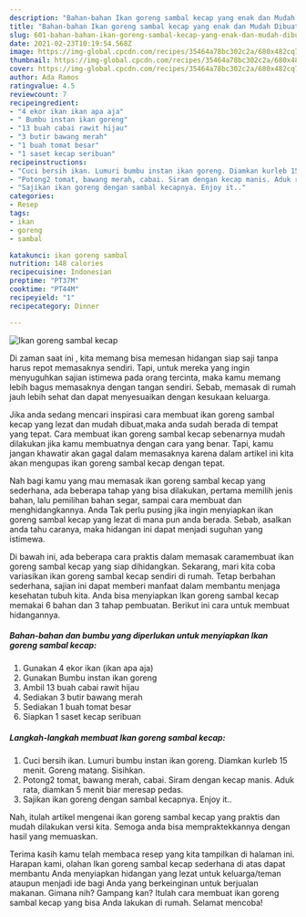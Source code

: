 ```yaml
---
description: "Bahan-bahan Ikan goreng sambal kecap yang enak dan Mudah Dibuat"
title: "Bahan-bahan Ikan goreng sambal kecap yang enak dan Mudah Dibuat"
slug: 601-bahan-bahan-ikan-goreng-sambal-kecap-yang-enak-dan-mudah-dibuat
date: 2021-02-23T10:19:54.568Z
image: https://img-global.cpcdn.com/recipes/35464a78bc302c2a/680x482cq70/ikan-goreng-sambal-kecap-foto-resep-utama.jpg
thumbnail: https://img-global.cpcdn.com/recipes/35464a78bc302c2a/680x482cq70/ikan-goreng-sambal-kecap-foto-resep-utama.jpg
cover: https://img-global.cpcdn.com/recipes/35464a78bc302c2a/680x482cq70/ikan-goreng-sambal-kecap-foto-resep-utama.jpg
author: Ada Ramos
ratingvalue: 4.5
reviewcount: 7
recipeingredient:
- "4 ekor ikan ikan apa aja"
- " Bumbu instan ikan goreng"
- "13 buah cabai rawit hijau"
- "3 butir bawang merah"
- "1 buah tomat besar"
- "1 saset kecap seribuan"
recipeinstructions:
- "Cuci bersih ikan. Lumuri bumbu instan ikan goreng. Diamkan kurleb 15 menit. Goreng matang. Sisihkan."
- "Potong2 tomat, bawang merah, cabai. Siram dengan kecap manis. Aduk rata, diamkan 5 menit biar meresap pedas."
- "Sajikan ikan goreng dengan sambal kecapnya. Enjoy it.."
categories:
- Resep
tags:
- ikan
- goreng
- sambal

katakunci: ikan goreng sambal 
nutrition: 148 calories
recipecuisine: Indonesian
preptime: "PT37M"
cooktime: "PT44M"
recipeyield: "1"
recipecategory: Dinner

---
```



![Ikan goreng sambal kecap](https://img-global.cpcdn.com/recipes/35464a78bc302c2a/680x482cq70/ikan-goreng-sambal-kecap-foto-resep-utama.jpg)

Di zaman  saat ini , kita memang bisa memesan hidangan siap saji tanpa harus repot memasaknya sendiri. Tapi, untuk mereka yang ingin menyuguhkan sajian istimewa pada orang tercinta, maka kamu memang lebih bagus memasaknya dengan tangan sendiri. Sebab, memasak di rumah jauh lebih sehat dan dapat menyesuaikan dengan kesukaan keluarga.

Jika anda sedang mencari inspirasi cara membuat ikan goreng sambal kecap yang lezat dan mudah dibuat,maka anda sudah berada di tempat yang tepat. Cara membuat ikan goreng sambal kecap  sebenarnya mudah dilakukan jika kamu membuatnya dengan cara yang benar. Tapi, kamu jangan khawatir akan gagal dalam memasaknya 
karena dalam artikel ini kita akan mengupas ikan goreng sambal kecap dengan tepat.  



Nah bagi kamu yang mau memasak ikan goreng sambal kecap yang sederhana, ada beberapa tahap yang bisa dilakukan, pertama memilih jenis bahan, lalu pemilihan bahan segar, sampai cara membuat dan menghidangkannya. Anda Tak perlu pusing jika ingin menyiapkan ikan goreng sambal kecap yang lezat di mana pun anda berada. Sebab, asalkan anda  tahu caranya, maka hidangan ini dapat menjadi suguhan yang istimewa.

Di bawah ini, ada beberapa cara praktis  dalam memasak caramembuat ikan goreng sambal kecap yang siap dihidangkan. Sekarang, mari kita coba variasikan ikan goreng sambal kecap sendiri di rumah. Tetap berbahan sederhana, sajian ini dapat memberi manfaat dalam membantu menjaga kesehatan tubuh kita. Anda bisa menyiapkan Ikan goreng sambal kecap memakai 6 bahan dan 3 tahap pembuatan. Berikut ini cara untuk membuat hidangannya.

<!--inarticleads1-->

##### Bahan-bahan dan bumbu yang diperlukan untuk menyiapkan Ikan goreng sambal kecap:

1. Gunakan 4 ekor ikan (ikan apa aja)
1. Gunakan  Bumbu instan ikan goreng
1. Ambil 13 buah cabai rawit hijau
1. Sediakan 3 butir bawang merah
1. Sediakan 1 buah tomat besar
1. Siapkan 1 saset kecap seribuan




<!--inarticleads2-->

##### Langkah-langkah membuat Ikan goreng sambal kecap:

1. Cuci bersih ikan. Lumuri bumbu instan ikan goreng. Diamkan kurleb 15 menit. Goreng matang. Sisihkan.
1. Potong2 tomat, bawang merah, cabai. Siram dengan kecap manis. Aduk rata, diamkan 5 menit biar meresap pedas.
1. Sajikan ikan goreng dengan sambal kecapnya. Enjoy it..




Nah, itulah artikel mengenai  ikan goreng sambal kecap  yang praktis dan mudah dilakukan versi kita. Semoga anda bisa mempraktekkannya dengan hasil yang memuaskan. 

Terima kasih kamu telah membaca resep yang kita tampilkan di halaman ini. Harapan kami, olahan  Ikan goreng sambal kecap sederhana di atas dapat membantu Anda menyiapkan hidangan yang lezat untuk keluarga/teman ataupun menjadi ide bagi Anda yang berkeinginan untuk berjualan makanan. Gimana nih? Gampang kan? Itulah cara membuat ikan goreng sambal kecap yang bisa Anda lakukan di rumah. Selamat mencoba!

